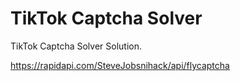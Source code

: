# TikTok Captcha Solver

TikTok Captcha Solver Solution.

https://rapidapi.com/SteveJobsnihack/api/flycaptcha
